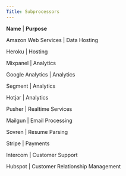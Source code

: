 ```yaml
---
Title: Subprocessors
---
```

**Name**  |  **Purpose**

Amazon Web Services  |  Data Hosting

Heroku  |  Hosting

Mixpanel  |  Analytics

Google Analytics  |  Analytics

Segment  |  Analytics

Hotjar  |  Analytics

Pusher  |  Realtime Services

Mailgun  |  Email Processing

Sovren  |  Resume Parsing

Stripe  |  Payments

Intercom  |  Customer Support

Hubspot  |  Customer Relationship Management